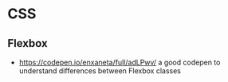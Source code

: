 # CSS

## Flexbox
- https://codepen.io/enxaneta/full/adLPwv/ a good codepen to understand differences between Flexbox classes 